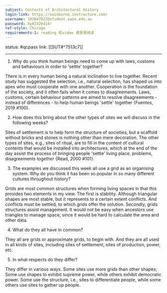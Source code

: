 ```yaml
---
subject: Contexts of Architectural History
login-link: https://swinburne.instructure.com/
username: 102847827@student.swin.edu.au
password: Xy83320414!
ref-style: Chicago
requirements-1: reading 和video 请登录阅读
---
```

status: #qcpass
link: [[SUT#^7513c7]]

---


1. Why do you think human beings need to come up with laws, customs and behaviours in order to 'settle' together?

There is in every human being a natural inclination to live together. Recent study has suggested the selection, i.e., natural selection, has shaped us into apes who must cooperate with one another. Cooperation is the foundation of the society, and it often fails when it comes to disagreements. Laws, customs, certain behaviour patterns are aimed to resolve disagreements - instead of differences - to help human beings 'settle' together {Fuentes, 2019 #100}.

2. How does this bring about the other types of sites we will discuss in the following weeks?

Sites of settlement is to help form the structure of societies, but a scaffold without bricks and stones is nothing other than mere decoration. The other types of sites, e.g., sites of ritual, are to fill in the content of cultural contents that would be installed into architectures, which at the end of the day assist the process of bringing people 'settle' living place, problems, disagreements together {Read, 2000 #101}.

3. The examples we discussed this week all use a grid as an organising system. Why do you think it has been so popular in so many different cultures throughout history?

Grids are most common structures when forming living spaces in that this provides two elements in my view. The first is stability. Although triangular shapes are most stable, but it represents to a certain extent conflicts. And conflicts must be settled, to which grids offer the solution. Secondly, grids structures assist management. It would not be easy when ancestors use triangles to manage space, since it would be hard to calculate the area and other data.

4. What do they all have in common?

They all are grids or approximate grids, to begin with. And they are all used in all kinds of sites, including sites of settlement, sites of production, power, etc.

5. In what respects do they differ?

They differ in various ways. Some sites use more grids than other shapes; Some use shapes to exhibit supreme power, while others exhibit democratic power. Some use the structure, i.e., sites to differentiate people, while some others use sites to gather up people.